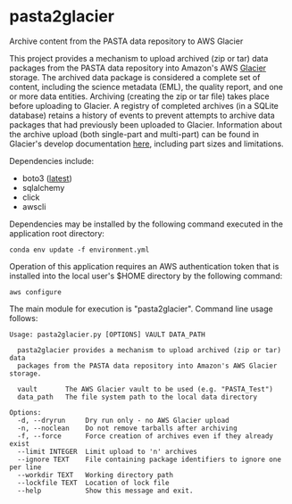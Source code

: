 # pasta2glacier
Archive content from the PASTA data repository to AWS Glacier

This project provides a mechanism to upload archived (zip or tar) data
packages from the PASTA data repository into Amazon's AWS
[Glacier](https://docs.aws.amazon.com/glacier/index.html) storage. The
archived data package is considered a complete set of content, including the
science metadata (EML), the quality report, and one or more data entities.
Archiving (creating the zip or tar file) takes place before uploading to
Glacier. A registry of completed archives (in a SQLite database) retains a
history of events to prevent attempts to archive data packages that had
previously been uploaded to Glacier. Information about the archive upload (both
single-part and multi-part) can be found in Glacier's develop documentation
[here](https://docs.aws.amazon.com/amazonglacier/latest/dev/uploading-an-archive.html),
including part sizes and limitations.

Dependencies include:

- boto3 ([latest](https://boto3.amazonaws.com/v1/documentation/api/latest/index.html))
- sqlalchemy
- click
- awscli

Dependencies may be installed by the following command executed in the 
application root directory:

    conda env update -f environment.yml

Operation of this application requires an AWS authentication token that is 
installed into the local user's $HOME directory by the following command:

    aws configure
    
The main module for execution is "pasta2glacier". Command line usage follows:
   
    Usage: pasta2glacier.py [OPTIONS] VAULT DATA_PATH
    
      pasta2glacier provides a mechanism to upload archived (zip or tar) data
      packages from the PASTA data repository into Amazon's AWS Glacier storage.
    
      vault       The AWS Glacier vault to be used (e.g. "PASTA_Test")
      data_path   The file system path to the local data directory
    
    Options:
      -d, --dryrun     Dry run only - no AWS Glacier upload
      -n, --noclean    Do not remove tarballs after archiving
      -f, --force      Force creation of archives even if they already exist
      --limit INTEGER  Limit upload to 'n' archives
      --ignore TEXT    File containing package identifiers to ignore one per line
      --workdir TEXT   Working directory path
      --lockfile TEXT  Location of lock file
      --help           Show this message and exit.